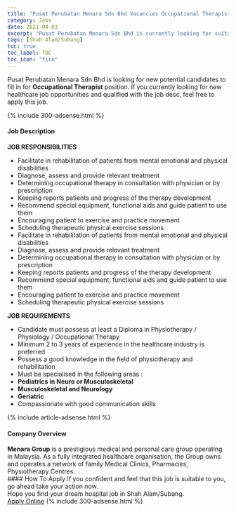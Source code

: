 ```yaml
---
title: "Pusat Perubatan Menara Sdn Bhd Vacancies Occupational Therapist" 
category: Jobs 
date: 2021-04-03 
excerpt: "Pusat Perubatan Menara Sdn Bhd is currently looking for suitable person to fill in the Occupational Therapist which positioned at Shah Alam/Subang" 
tags: [Shah Alam/Subang] 
toc: true 
toc_label: TOC 
toc_icon: "fire" 
--- 
```


<p>Pusat Perubatan Menara Sdn Bhd is looking for new potential candidates to fill in for <b>Occupational Therapist</b> position. If you currently looking for new healthcare job opportunities and qualified with the job desc, feel free to apply this job.
</p>{% include 300-adsense.html %} 
<div><div><h4>Job Description</h4></div><div><div><span><div><p><strong>JOB RESPONSIBILITIES</strong></p><ul><li>Facilitate in rehabilitation of patients from mental emotional and physical disabilities</li><li>Diagnose, assess and provide relevant treatment</li><li>Determining occupational therapy in consultation with physician or by prescription</li><li>Keeping reports patients and progress of the therapy development</li><li>Recommend special equipment, functional aids and guide patient to use them</li><li>Encouraging patient to exercise and practice movement</li><li>Scheduling therapeutic physical exercise sessions</li><li>Facilitate in rehabilitation of patients from mental emotional and physical disabilities</li><li>Diagnose, assess and provide relevant treatment</li><li>Determining occupational therapy in consultation with physician or by prescription</li><li>Keeping reports patients and progress of the therapy development</li><li>Recommend special equipment, functional aids and guide patient to use them</li><li>Encouraging patient to exercise and practice movement</li><li>Scheduling therapeutic physical exercise sessions</li></ul><p><strong>JOB REQUIREMENTS</strong></p><ul><li>Candidate must possess at least a Diploma in Physiotherapy / Physiology / Occupational Therapy</li><li>Minimum 2 to 3 years of experience in the healthcare industry is preferred</li><li>Possess a good knowledge in the field of physiotherapy and rehabilitation</li><li>Must be specialised in the following areas :</li><li><strong>Pediatrics in Neuro or Musculoskeletal</strong></li><li><strong>Musculoskeletal and Neurology</strong></li><li><strong>Geriatric</strong></li><li>Compassionate with good communication skills</li></ul></div></span></div></div></div> 
{% include article-adsense.html %} 
<div><div><h4>Company Overview</h4></div><div><div><span><div><div><strong>Menara Group</strong> is a prestigious medical and personal care group operating in Malaysia. As a fully integrated healthcare organisation, the Group owns and operates a network of family Medical Clinics, Pharmacies, Physiotherapy Centres.</div></div></span></div></div></div> 
#### How To Apply 
If you confident and feel that this job is suitable to you, go ahead take your action now. <br/> 
Hope you find your dream hospital job in Shah Alam/Subang. <br/> 
<a href="https://www.jobstreet.com.my/en/job/occupational-therapist-4510771?jobId=jobstreet-my-job-4510771" class="btn btn--warning" target="_blank" rel="nofollow noopenner">Apply Online</a> 
{% include 300-adsense.html %} 